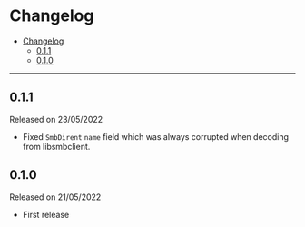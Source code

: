 # Changelog

- [Changelog](#changelog)
  - [0.1.1](#011)
  - [0.1.0](#010)

---

## 0.1.1

Released on 23/05/2022

- Fixed `SmbDirent` `name` field which was always corrupted when decoding from libsmbclient.

## 0.1.0

Released on 21/05/2022

- First release

